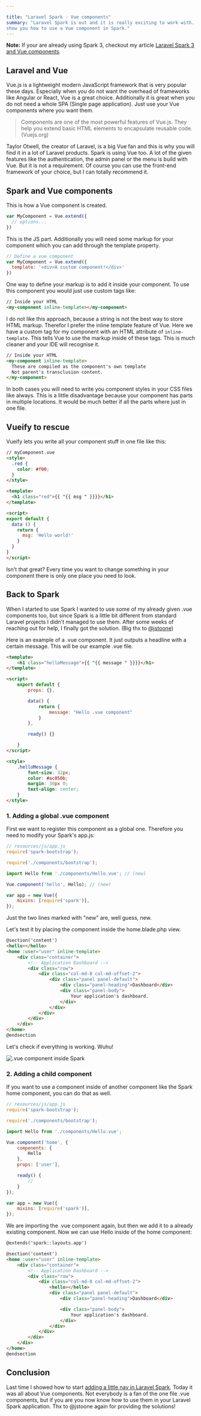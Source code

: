 ```yaml
---

title: "Laravel Spark - Vue components"
summary: "Laravel Spark is out and it is really exciting to work with. But it is different from building an application from scratch. It provides a lot of great features but this also means quite some new stuff to learn. Today I want to 
show you how to use a Vue component in Spark."
---
```



 <div class="blognote"><strong>Note:</strong> If your are already using Spark 3, checkout my article <a href="/2016/11/Larave-Spark-3-Using-Vue-Components">Laravel Spark 3 and Vue components</a>.</div>

## Laravel and Vue

Vue.js is a lightweight modern JavaScript framework that is very popular these days. Especially when you do not want the 
overhead of frameworks like Angular or React, Vue is a great choice. Additionally it is great when you do not 
need a whole SPA (Single page application). Just use your Vue components where you want them.

<blockquote>Components are one of the most powerful features of Vue.js. They help you extend basic HTML elements to encapsulate reusable code.(Vuejs.org)</blockquote>

Taylor Otwell, the creator of Laravel, is a big Vue fan and this is why you will find it in a lot of Laravel products.
Spark is using Vue too. A lot of the given features like the authentication, the admin panel or the menu is 
build with Vue. But it is not a requirement. Of course you can use the front-end framework of your choice, but I can 
totally recommend it.

## Spark and Vue components

This is how a Vue component is created.

```javascript
var MyComponent = Vue.extend({
  // options...
})
```
This is the JS part. Additionally you will need some markup for your component which you can add through the template 
property.
 
 ```javascript
 // Define a vue component
 var MyComponent = Vue.extend({
   template: '<div>A custom component!</div>'
 })
 ```
 
 One way to define your markup is to add it inside your component. To use this component you would just use custom tags 
 like:
 
  ```html
 // Inside your HTML
 <my-component inline-template></my-component>
  ```
 
 I do not like this approach, because a string is not the best way to store HTML markup. Therefor I prefer the inline template feature of Vue. Here we have a custom tag for my component with an HTML attribute of `inline-template`. This tells Vue to use the markup inside of these tags. This is much cleaner and your IDE will recognise it.
 
 ```html
 // Inside your HTML
 <my-component inline-template>
   These are compiled as the component's own template
   Not parent's transclusion content.
 </my-component>
 ```
 
 In both cases you will need to write you component styles in your CSS files like always. This is a little disadvantage 
 because your component has parts in multiple locations. It would be much better if all the parts where just in one file.


## Vueify to rescue
Vueify lets you write all your component stuff in one file like this:

```html
// myComponent.vue
<style>
  .red {
    color: #f00;
  }
</style>

<template>
  <h1 class="red">{{ "{{ msg " }}}}</h1>
</template>

<script>
export default {
  data () {
    return {
      msg: 'Hello world!'
    }
  }
}
</script>
```
  
Isn't that great? Every time you want to change something in your component there is only one place you need to look.

## Back to Spark

When I started to use Spark I wanted to use some of my already given .vue components too, but since Spark is a little 
bit different from standard Laravel projects I didn't managed to use them. After some weeks of reaching out for help, I 
finally got the solution. (Big thx to [@jstoone](https://twitter.com/jstoone))

Here is an example of a .vue component. It just outputs a headline with a certain message. This will be our example .vue
 file.

```html
<template>
    <h1 class="helloMessage">{{ "{{ message " }}}}</h1>
</template>

<script>
    export default {
        props: {},

        data() {
            return {
                message: "Hello .vue component"
            }
        },

        ready() {}

    }
</script>

<style>
    .helloMessage {
        font-size: 32px;
        color: #ac050b;
        margin: 30px 0;
        text-align: center;
    }
</style>
```

### 1. Adding a global .vue component

First we want to register this component as a global one. Therefore you need to modify your Spark's app.js:

```javascript
// resources/js/app.js
require('spark-bootstrap');

require('./components/bootstrap');

import Hello from './components/Hello.vue'; // (new)

Vue.component('hello', Hello); // (new)

var app = new Vue({
    mixins: [require('spark')],
});
```

Just the two lines marked with "new" are, well guess, new.

Let's test it by placing the component inside the home.blade.php view.

```html
@section('content')
<hello></hello>
<home :user="user" inline-template>
    <div class="container">
        <!-- Application Dashboard -->
        <div class="row">
            <div class="col-md-8 col-md-offset-2">
                <div class="panel panel-default">
                    <div class="panel-heading">Dashboard</div>
                    <div class="panel-body">
                        Your application's dashboard.
                    </div>
                </div>
            </div>
        </div>
    </div>
</home>
@endsection
```

Let's check if everything is working. Wuhu!

<img  class="blogimage"  src="/images/blog/spark_vue.png" 
alt=".vue component inside Spark">

### 2. Adding a child component

If you want to use a component inside of another component like the Spark home component, you can do that as well. 

```javascript
// resources/js/app.js
require('spark-bootstrap');

require('./components/bootstrap');

import Hello from './components/Hello.vue';

Vue.component('home', {
    components: {
        Hello
    },
    props: ['user'],

    ready() {
        //
    }
});

var app = new Vue({
    mixins: [require('spark')],
});
```

We are importing the .vue component again, but then we add it to a already existing component. Now we can use Hello inside of the home component:


```html
@extends('spark::layouts.app')

@section('content')
<home :user="user" inline-template>
    <div class="container">
        <!-- Application Dashboard -->
        <div class="row">
            <div class="col-md-8 col-md-offset-2">
                <hello></hello>
                <div class="panel panel-default">
                    <div class="panel-heading">Dashboard</div>

                    <div class="panel-body">
                        Your application's dashboard.
                    </div>
                </div>
            </div>
        </div>
    </div>
</home>
@endsection
```

## Conclusion

Last time I showed how to start [adding a little nav in Laravel Spark](/2016/05/Larave-Spark-Adding-a-navigation). Today it was all about Vue components. Not everybody is a fan of the one file .vue components, but if you are you now know how to use them in your Laravel 
Spark application. Thx to @jstoone again for providing the solutions!







